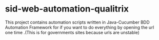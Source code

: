 # sid-web-automation-qualitrix

This project contains automation scripts written in Java-Cucumber BDD Automation Framework for if you want to do everything by opening the url one time .(This is for governments sites because urls are unstable)



